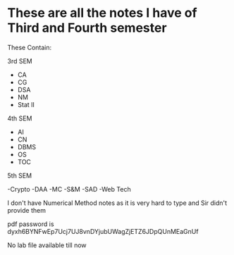 # These are all the notes I have of Third and Fourth semester

These Contain:

3rd SEM

- CA
- CG
- DSA
- NM
- Stat II

4th SEM

- AI
- CN
- DBMS
- OS
- TOC

5th SEM

-Crypto
-DAA
-MC
-S&M
-SAD
-Web Tech

I don't have Numerical Method notes as it is very hard to type and Sir didn't provide them

pdf password is dyxh6BYNFwEp7Ucj7UJ8vnDYjubUWagZjETZ6JDpQUnMEaGnUf

No lab file available till now
